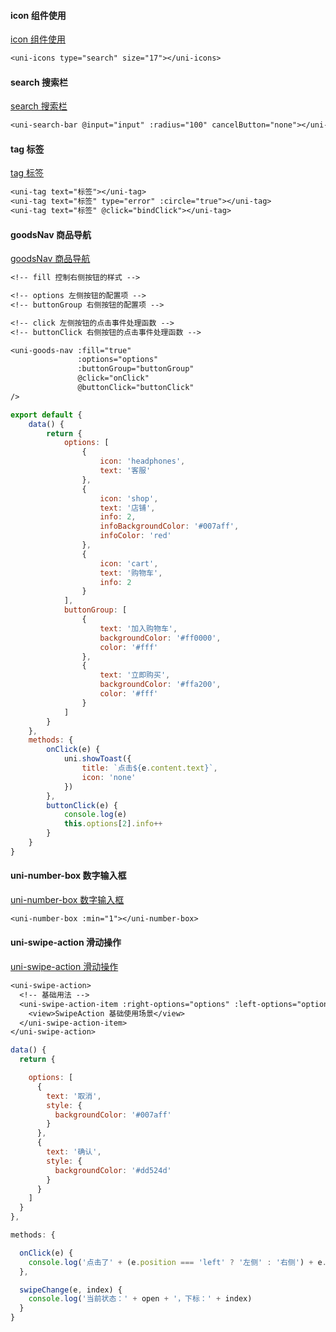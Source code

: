 #### icon 组件使用

[icon 组件使用](https://ext.dcloud.net.cn/plugin?id=28)

```txt
<uni-icons type="search" size="17"></uni-icons>
```

#### search 搜索栏

[search 搜索栏](https://ext.dcloud.net.cn/plugin?id=866)

```txt
<uni-search-bar @input="input" :radius="100" cancelButton="none"></uni-search-bar>
```

#### tag 标签

[tag 标签](https://ext.dcloud.net.cn/plugin?id=35)

```txt
<uni-tag text="标签"></uni-tag>
<uni-tag text="标签" type="error" :circle="true"></uni-tag>
<uni-tag text="标签" @click="bindClick"></uni-tag>
```

#### goodsNav 商品导航

[goodsNav 商品导航](https://ext.dcloud.net.cn/plugin?id=865)

```txt
<!-- fill 控制右侧按钮的样式 -->

<!-- options 左侧按钮的配置项 -->
<!-- buttonGroup 右侧按钮的配置项 -->

<!-- click 左侧按钮的点击事件处理函数 -->
<!-- buttonClick 右侧按钮的点击事件处理函数 -->

<uni-goods-nav :fill="true"
               :options="options"
               :buttonGroup="buttonGroup"
               @click="onClick"
               @buttonClick="buttonClick"
/>
```

```javascript
export default {
    data() {
        return {
            options: [
                {
                    icon: 'headphones',
                    text: '客服'
                },
                {
                    icon: 'shop',
                    text: '店铺',
                    info: 2,
                    infoBackgroundColor: '#007aff',
                    infoColor: 'red'
                },
                {
                    icon: 'cart',
                    text: '购物车',
                    info: 2
                }
            ],
            buttonGroup: [
                {
                    text: '加入购物车',
                    backgroundColor: '#ff0000',
                    color: '#fff'
                },
                {
                    text: '立即购买',
                    backgroundColor: '#ffa200',
                    color: '#fff'
                }
            ]
        }
    },
    methods: {
        onClick(e) {
            uni.showToast({
                title: `点击${e.content.text}`,
                icon: 'none'
            })
        },
        buttonClick(e) {
            console.log(e)
            this.options[2].info++
        }
    }
}
```

#### uni-number-box 数字输入框

[uni-number-box 数字输入框](https://ext.dcloud.net.cn/plugin?id=31)

```txt
<uni-number-box :min="1"></uni-number-box>
```

#### uni-swipe-action 滑动操作

[uni-swipe-action 滑动操作](https://ext.dcloud.net.cn/plugin?id=181)

```txt
<uni-swipe-action>
  <!-- 基础用法 -->
  <uni-swipe-action-item :right-options="options" :left-options="options" @click="onClick">
    <view>SwipeAction 基础使用场景</view>
  </uni-swipe-action-item>
</uni-swipe-action>
```

```javascript
data() {
  return {

    options: [
      {
        text: '取消',
        style: {
          backgroundColor: '#007aff'
        }
      },
      {
        text: '确认',
        style: {
          backgroundColor: '#dd524d'
        }
      }
    ]
  }
},

methods: {

  onClick(e) {
    console.log('点击了' + (e.position === 'left' ? '左侧' : '右侧') + e.content.text + '按钮')
  },

  swipeChange(e, index) {
    console.log('当前状态：' + open + '，下标：' + index)
  }
}

```
